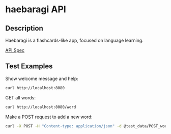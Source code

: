 # haebaragi API

## Description

Haebaragi is a flashcards-like app, focused on language learning.

[API Spec](https://github.com/blsmxiu47/haebaragi/blob/main/openapi/openapi.json)

## Test Examples

Show welcome message and help:

```bash
curl http://localhost:8080
```

GET all words:

```bash
curl http://localhost:8080/word
```

Make a POST request to add a new word:

```bash
curl -X POST -H "Content-type: application/json" -d @test_data/POST_word.json http://localhost:8080/word
```
